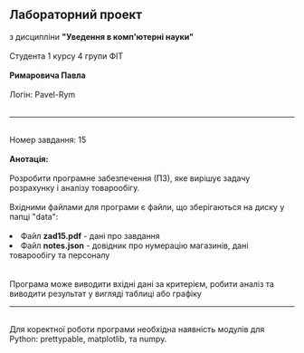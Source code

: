 <h2>Лабораторний проект</h2>
з дисципліни <b>"Уведення в комп'ютерні науки"</b><br><br>
Студента 1 курсу 4 групи ФІТ<br><br>
<b>Римаровича Павла</b><br><br>
Логін: Pavel-Rym<br><br>
<hr><br>
Номер завдання: 15<br><br>
<b>Анотація:</b><br><br>
Розробити програмне забезпечення (ПЗ), яке вирішує задачу розрахунку і аналізу товарообігу.<br>
<br>
Вхідними файлами для програми є файли, що зберігаються на диску у папці "data": <br><br>
<li>Файл <b>zad15.pdf</b> - дані про завдання
<li>Файл <b>notes.json</b> - довідник про нумерацію магазинів, дані товарообігу та персоналу</li><br><br>
Програма може виводити вхідні дані за критерієм, робити аналіз та виводити результат у вигляді таблиці або графіку<br><hr><br>
Для коректної роботи програми необхідна наявність модулів для Python: prettypable, matplotlib, та numpy.





